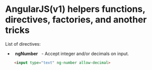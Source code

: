 # AngularJS(v1) helpers functions, directives, factories, and another tricks

List of directives:
-   **ngNumber**    - Accept integer and/or decimals on input.
```html
    <input type="text" ng-number allow-decimal>
```
